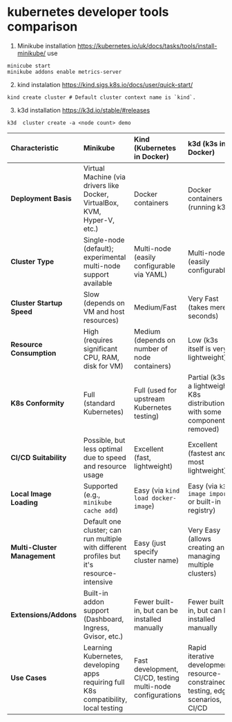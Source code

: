 # kubernetes developer tools comparison

1. Minikube
 installation https://kubernetes.io/uk/docs/tasks/tools/install-minikube/
 use 
 ```
 minicube start
 minikube addons enable metrics-server

 ```
2. kind
 instalation https://kind.sigs.k8s.io/docs/user/quick-start/
 ```
 kind create cluster # Default cluster context name is `kind`.
 ```

3. k3d
installation https://k3d.io/stable/#releases
```
k3d  cluster create -a <node count> demo
```

| Characteristic           | **Minikube** | **Kind (Kubernetes in Docker)** | **k3d (k3s in Docker)**                                                                          |
| :----------------------- | :--------------------------------------------- | :-------------------------------------------- | :----------------------------------------------- |
| **Deployment Basis**     | Virtual Machine (via drivers like Docker, VirtualBox, KVM, Hyper-V, etc.) | Docker containers                             | Docker containers (running k3s)                  |
| **Cluster Type** | Single-node (default); experimental multi-node support available | Multi-node (easily configurable via YAML)     | Multi-node (easily configurable)                 |
| **Cluster Startup Speed**| Slow (depends on VM and host resources)        | Medium/Fast                                   | Very Fast (takes mere seconds)                   |
| **Resource Consumption** | High (requires significant CPU, RAM, disk for VM) | Medium (depends on number of node containers) | Low (k3s itself is very lightweight)             |
| **K8s Conformity** | Full (standard Kubernetes)                     | Full (used for upstream Kubernetes testing)   | Partial (k3s is a lightweight K8s distribution with some components removed) |
| **CI/CD Suitability** | Possible, but less optimal due to speed and resource usage | Excellent (fast, lightweight)                 | Excellent (fastest and most lightweight)         |
| **Local Image Loading** | Supported (e.g., `minikube cache add`)         | Easy (via `kind load docker-image`)           | Easy (via `k3d image import` or built-in registry) |
| **Multi-Cluster Management** | Default one cluster; can run multiple with different profiles but it's resource-intensive | Easy (just specify cluster name)              | Very Easy (allows creating and managing multiple clusters) |
| **Extensions/Addons** | Built-in addon support (Dashboard, Ingress, Gvisor, etc.) | Fewer built-in, but can be installed manually | Fewer built-in, but can be installed manually     |
| **Use Cases** | Learning Kubernetes, developing apps requiring full K8s compatibility, local testing | Fast development, CI/CD, testing multi-node configurations | Rapid iterative development, resource-constrained testing, edge scenarios, CI/CD |